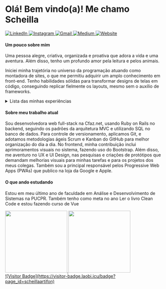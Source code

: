 # Olá! Bem vindo(a)! Me chamo Scheilla

<div>
  <a href="https://www.linkedin.com/in/scheillagiassonartifon/" target="_blank">
    <img src="https://img.shields.io/badge/LinkedIn-0077B5?style=for-the-badge&logo=linkedin&logoColor=white" alt="LinkedIn">
  </a>
  <a href="https://www.instagram.com/scheillaartifon/" target="_blank">
    <img src="https://img.shields.io/badge/Instagram-E4405F?style=for-the-badge&logo=instagram&logoColor=white" alt="Instagram">
  </a>
  <a href="mailto:sgartifon2405@gmail.com" mailto="mailto:sgartifon2405@gmail.com" target="_blank">
    <img src="https://img.shields.io/badge/Gmail-D14836?style=for-the-badge&logo=gmail&logoColor=white" alt="Gmail">
  </a>
  <a href="https://medium.com/@sgartifon2405" target="_blank">
    <img src="https://img.shields.io/badge/Medium-12100E?style=for-the-badge&logo=medium&logoColor=white" alt="Medium">
  </a>
  <a href="https://scheillaartifon.github.io" target="_blank">
    <img src="https://img.shields.io/badge/website-000000?style=for-the-badge&logo=About.me&logoColor=white" alt="Website">
  </a>
</div>

#### Um pouco sobre mim
Uma pessoa alegre, criativa, organizada e proativa que adora a vida e uma aventura. Além disso, tenho um profundo amor pela leitura e pelos animais.

Iniciei minha trajetória no universo da programação atuando como montadora de sites, o que me permitiu adquirir um amplo conhecimento em front-end. Tenho habilidades sólidas para transformar designs de telas em código, conseguindo replicar fielmente os layouts, mesmo sem o auxílio de frameworks.

<details>
  <summary>Lista das minhas experiências</summary> 

  #### Front-end
  ![HTML5](https://img.shields.io/badge/HTML5-E34F26?style=for-the-badge&logo=html5&logoColor=white)
  ![CSS3](https://img.shields.io/badge/CSS3-1572B6?style=for-the-badge&logo=css3&logoColor=white)
  ![Saas](https://img.shields.io/badge/Sass-CC6699?style=for-the-badge&logo=sass&logoColor=white)
  ![Bootstrap](https://img.shields.io/badge/Bootstrap-563D7C?style=for-the-badge&logo=bootstrap&logoColor=white)
  ![JavaScript](https://img.shields.io/badge/JavaScript-F7DF1E?style=for-the-badge&logo=javascript&logoColor=black)
  ![Typescript](https://img.shields.io/badge/TypeScript-007ACC?style=for-the-badge&logo=typescript&logoColor=white)
  ![Jquery](https://img.shields.io/badge/jQuery-0769AD?style=for-the-badge&logo=jquery&logoColor=white)
  ![Angular](https://img.shields.io/badge/Angular-DD0031?style=for-the-badge&logo=angular&logoColor=white)
  ![Vue](https://img.shields.io/badge/Vue.js-35495E?style=for-the-badge&logo=vue.js&logoColor=4FC08D)
  
  #### Back-end e Banco de dados
  ![Python](https://img.shields.io/badge/Python-3776AB?style=for-the-badge&logo=python&logoColor=white) 
  ![Java](https://img.shields.io/badge/Java-ED8B00?style=for-the-badge&logo=openjdk&logoColor=white)
  ![PHP](https://img.shields.io/badge/PHP-777BB4?style=for-the-badge&logo=php&logoColor=white)
  ![Ruby](https://img.shields.io/badge/Ruby-CC342D?style=for-the-badge&logo=ruby&logoColor=white)
  ![RubyOnRails](https://img.shields.io/badge/Ruby_on_Rails-CC0000?style=for-the-badge&logo=ruby-on-rails&logoColor=white)
  ![MySql](https://img.shields.io/badge/MySQL-00000F?style=for-the-badge&logo=mysql&logoColor=white)
  ![PostgreSql](https://img.shields.io/badge/PostgreSQL-316192?style=for-the-badge&logo=postgresql&logoColor=white)
  
  #### PWAs
  ![Loja Google](https://img.shields.io/badge/Google_Play-414141?style=for-the-badge&logo=google-play&logoColor=white)
  ![Loja Apple](https://img.shields.io/badge/App_Store-0D96F6?style=for-the-badge&logo=app-store&logoColor=white)
  
  #### Versionamentos
  ![Git](https://img.shields.io/badge/GIT-E44C30?style=for-the-badge&logo=git&logoColor=white)
  ![GitHub](https://img.shields.io/badge/GitHub-100000?style=for-the-badge&logo=github&logoColor=white)
  
  #### Prototyping
  ![Adobe XD](https://img.shields.io/badge/Adobe%20XD-470137?style=for-the-badge&logo=Adobe%20XD&logoColor=#FF61F6)
  ![Figma](https://img.shields.io/badge/Figma-F24E1E?style=for-the-badge&logo=figma&logoColor=white) 
</details>

#### Sobre meu trabalho atual
Sou desenvolvedora web full-stack na Cfaz.net, usando Ruby on Rails no backend, seguindo os padrões da arquitetura MVC e utilizando SQL no banco de dados. Para controle de versionamento, aplicamos Git, e adotamos metodologias ágeis Scrum e Kanban do GitHub para melhor organização do dia a dia. No frontend, minha contribuição inclui aprimoramentos visuais no sistema, fazendo uso do Bootstrap. Além disso, me aventuro no UX e UI Design, nas pesquisas e criações de protótipos que demandam melhorias visuais para minhas tarefas e para os projetos dos meus colegas. Também sou a principal responsável pelos Progressive Web Apps (PWAs) que publico na loja da Google e Apple.

#### O que ando estudando
Estou em meu último ano de faculdade em Análise e Desenvolvimento de Sistemas na PUCPR.
Também tenho como meta no ano Ler o livro Clean Code e estou fazendo curso de Vue

<!-- [![My Skills](https://skillicons.dev/icons?i=html,css,sass,bootstrap,js,jquery,angular,vue,apple,ruby,rails,py,mysql,postgres,git,github,figma,xd)](https://skillicons.dev) -->

<div>
  <a href="https://github.com/scheillaartifon">
  <img height="200" src="https://github-readme-stats.vercel.app/api?username=scheillaartifon&show_icons=true&theme=dark&hide_border=true"/>
  <img height="200" src="https://github-readme-stats.vercel.app/api/top-langs/?username=scheillaartifon&layout=compact&langs_count=7&theme=dark&hide_border=true"/>
</div>

<div>![Visitor Badge](https://visitor-badge.laobi.icu/badge?page_id=scheillaartifon)</div>

